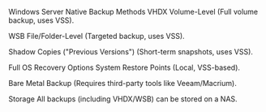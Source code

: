 


Windows Server Native Backup Methods
VHDX Volume-Level (Full volume backup, uses VSS).

WSB File/Folder-Level (Targeted backup, uses VSS).

Shadow Copies ("Previous Versions") (Short-term snapshots, uses VSS).

Full OS Recovery Options
System Restore Points (Local, VSS-based).

Bare Metal Backup (Requires third-party tools like Veeam/Macrium).

Storage
All backups (including VHDX/WSB) can be stored on a NAS.